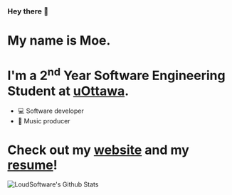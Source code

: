 ### Hey there 👋 
# My name is Moe.

<!--
**moebachrouch/moebachrouch** is a ✨ _special_ ✨ repository because its `README.md` (this file) appears on your GitHub profile.-->

# I'm a 2<sup>nd</sup> Year Software Engineering Student at [uOttawa].

* 💻  Software developer
* 🎹  Music producer

# Check out my [website] and my [resume]!

<img align="left" alt="LoudSoftware's Github Stats" src="https://github-readme-stats.vercel.app/api?username=moebachrouch&show_icons=true&hide_border=true" />

[uOttawa]: https://www.uottawa.ca/en
[website]: https://moebachrouch.github.io/my-website/
[resume]: https://moebachrouch.github.io/my-website/moe-bachrouch-resume.pdf
